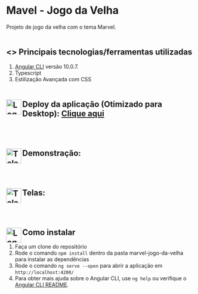 # Mavel - Jogo da Velha

Projeto de jogo da velha com o tema Marvel. 
<br>
<br>

## <> Principais tecnologias/ferramentas utilizadas

1. [Angular CLI](https://github.com/angular/angular-cli) versão 10.0.7.
2. Typescript
3. Estilização Avançada com CSS
<br><br>


## <img align="left" alt="Logo Site" width="40px" src="https://www.logolynx.com/images/logolynx/2d/2d9b83e7e721da89b2cebc00d8239248.png" />  Deploy da aplicação (Otimizado para Desktop): [Clique aqui]()
<br>
<br>


## <img align="left" alt="Tela" width="40px" src="https://images.tcdn.com.br/img/img_prod/679622/monitor_led_19_brazil_pc_19bp19we02_preto_widescreen_hdmi_vga_12577_1_20190203094755.png" /> Demonstração: 
<br>
<br>

## <img align="left" alt="Tela" width="40px" src="https://images.tcdn.com.br/img/img_prod/679622/monitor_led_19_brazil_pc_19bp19we02_preto_widescreen_hdmi_vga_12577_1_20190203094755.png" />Telas: 
<br>
<br>

## <img align="left" alt="Logo Angular" width="40px" src="https://upload.wikimedia.org/wikipedia/commons/thumb/c/cf/Angular_full_color_logo.svg/250px-Angular_full_color_logo.svg.png" /> Como instalar

1. Faça um clone do repositório
2. Rode o comando `npm install` dentro da pasta marvel-jogo-da-velha para instalar as dependências
3. Rode o comando `ng serve --open` para abrir a aplicação em `http://localhost:4200/`
4. Para obter mais ajuda sobre o Angular CLI, use `ng help` ou verifique o [Angular CLI README](https://github.com/angular/angular-cli/blob/master/README.md).
